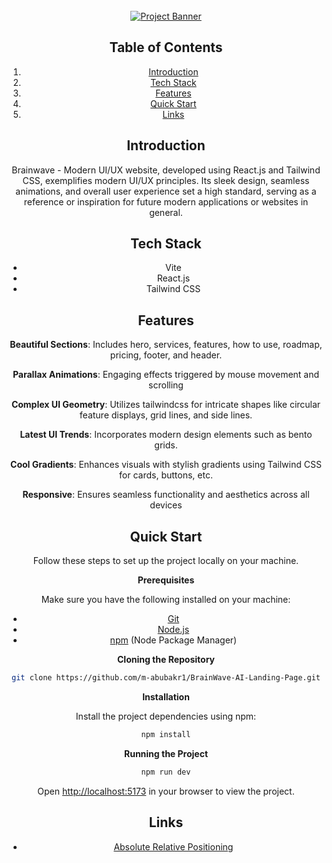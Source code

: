 <div align="center">
  <br />
    <a href="https://ui8.net/ui8/products/brainwave-ai-landing-page-kit?rel=jsm" target="_blank">
      <img src="https://images.ui8.net/uploads/preview_-_02_bw_1685683214935.png" alt="Project Banner">
    </a>
  <br />

## <a name="table">Table of Contents</a>

1. [Introduction](#introduction)
2. [Tech Stack](#tech-stack)
3. [Features](#features)
4. [Quick Start](#quick-start)
5. [Links](#links)

## <a name="introduction">Introduction</a>

Brainwave - Modern UI/UX website, developed using React.js and Tailwind CSS, exemplifies modern UI/UX principles. Its sleek design, seamless animations, and overall user experience set a high standard, serving as a reference or inspiration for future modern applications or websites in general.

## <a name="tech-stack">Tech Stack</a>

- Vite
- React.js
- Tailwind CSS

## <a name="features">Features</a>

**Beautiful Sections**: Includes hero, services, features, how to use, roadmap, pricing, footer, and header.

**Parallax Animations**: Engaging effects triggered by mouse movement and scrolling

**Complex UI Geometry**: Utilizes tailwindcss for intricate shapes like circular feature displays, grid lines, and side lines.

**Latest UI Trends**: Incorporates modern design elements such as bento grids.

**Cool Gradients**: Enhances visuals with stylish gradients using Tailwind CSS for cards, buttons, etc.

**Responsive**: Ensures seamless functionality and aesthetics across all devices

## <a name="quick-start">Quick Start</a>

Follow these steps to set up the project locally on your machine.

**Prerequisites**

Make sure you have the following installed on your machine:

- [Git](https://git-scm.com/)
- [Node.js](https://nodejs.org/en)
- [npm](https://www.npmjs.com/) (Node Package Manager)

**Cloning the Repository**

```bash
git clone https://github.com/m-abubakr1/BrainWave-AI-Landing-Page.git
```

**Installation**

Install the project dependencies using npm:

```bash
npm install
```

**Running the Project**

```bash
npm run dev
```

Open [http://localhost:5173](http://localhost:5173) in your browser to view the project.

## <a name="links">Links</a>

- [Absolute Relative Positioning](https://css-tricks.com/absolute-positioning-inside-relative-positioning/)
